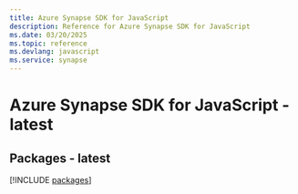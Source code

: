 ```yaml
---
title: Azure Synapse SDK for JavaScript
description: Reference for Azure Synapse SDK for JavaScript
ms.date: 03/20/2025
ms.topic: reference
ms.devlang: javascript
ms.service: synapse
---
```

# Azure Synapse SDK for JavaScript - latest
## Packages - latest
[!INCLUDE [packages](synapse-index.md)]